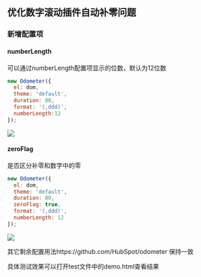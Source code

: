 ## 优化数字滚动插件自动补零问题

### 新增配置项

#### numberLength

可以通过numberLength配置项显示的位数，默认为12位数

```js
new Odometer({
  el: dom,
  theme: 'default',
  duration: 80,
  format: '(,ddd)',
  numberLength:12
});
```
<img src="https://github.com/wqzwh/ga-odometer/blob/master/img/1.gif?raw=true" style="max-width:100%;">

#### zeroFlag 
是否区分补零和数字中的零

```js
new Odometer({
  el: dom,
  theme: 'default',
  duration: 80,
  zeroFlag: true,
  format: '(,ddd)',
  numberLength: 12
});
```

<img src="https://github.com/wqzwh/ga-odometer/blob/master/img/2.gif?raw=true" style="max-width:100%;">

其它剩余配置用法https://github.com/HubSpot/odometer 保持一致

具体测试效果可以打开test文件中的demo.html查看结果